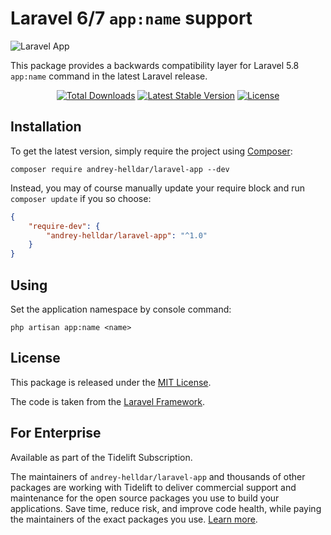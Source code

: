 # Laravel 6/7 `app:name` support

<img src="https://preview.dragon-code.pro/andrey-helldar/laravel-app.svg?brand=laravel" alt="Laravel App"/>

This package provides a backwards compatibility layer for Laravel 5.8 `app:name` command in the latest Laravel release.

<p align="center">
    <a href="https://packagist.org/packages/andrey-helldar/laravel-app"><img src="https://img.shields.io/packagist/dt/andrey-helldar/laravel-app.svg?style=flat-square" alt="Total Downloads" /></a>
    <a href="https://packagist.org/packages/andrey-helldar/laravel-app"><img src="https://img.shields.io/github/v/release/andrey-helldar/laravel-app?label=stable&style=flat-square" alt="Latest Stable Version" /></a>
    <a href="LICENSE"><img src="https://img.shields.io/packagist/l/andrey-helldar/laravel-app.svg?style=flat-square" alt="License" /></a>
</p>


## Installation

To get the latest version, simply require the project using [Composer](https://getcomposer.org):

```
composer require andrey-helldar/laravel-app --dev
```

Instead, you may of course manually update your require block and run `composer update` if you so choose:

```json
{
    "require-dev": {
        "andrey-helldar/laravel-app": "^1.0"
    }
}
```


## Using

Set the application namespace by console command:

```
php artisan app:name <name>
```


## License

This package is released under the [MIT License](LICENSE).

The code is taken from the [Laravel Framework](https://github.com/laravel/framework/pull/27575).


## For Enterprise

Available as part of the Tidelift Subscription.

The maintainers of `andrey-helldar/laravel-app` and thousands of other packages are working with Tidelift to deliver commercial support and maintenance for the open source packages you use to build your applications. Save time, reduce risk, and improve code health, while paying the maintainers of the exact packages you use. [Learn more](https://tidelift.com/subscription/pkg/packagist-andrey-helldar-laravel-app?utm_source=packagist-andrey-helldar-laravel-lang-publisher&utm_medium=referral&utm_campaign=enterprise&utm_term=repo).
